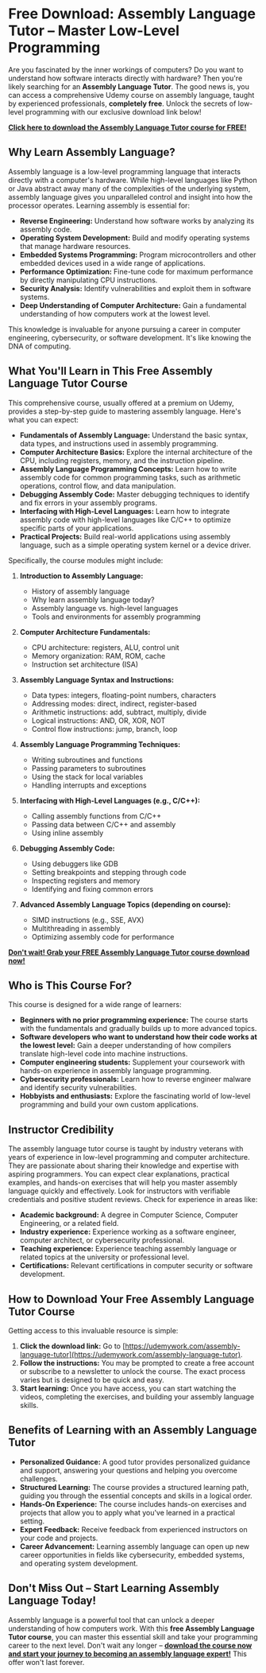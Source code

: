 # Free Download: Assembly Language Tutor – Master Low-Level Programming

Are you fascinated by the inner workings of computers? Do you want to understand how software interacts directly with hardware? Then you're likely searching for an **Assembly Language Tutor**. The good news is, you can access a comprehensive Udemy course on assembly language, taught by experienced professionals, **completely free**. Unlock the secrets of low-level programming with our exclusive download link below!

[**Click here to download the Assembly Language Tutor course for FREE!**](https://udemywork.com/assembly-language-tutor)

## Why Learn Assembly Language?

Assembly language is a low-level programming language that interacts directly with a computer's hardware. While high-level languages like Python or Java abstract away many of the complexities of the underlying system, assembly language gives you unparalleled control and insight into how the processor operates. Learning assembly is essential for:

*   **Reverse Engineering:** Understand how software works by analyzing its assembly code.
*   **Operating System Development:** Build and modify operating systems that manage hardware resources.
*   **Embedded Systems Programming:** Program microcontrollers and other embedded devices used in a wide range of applications.
*   **Performance Optimization:** Fine-tune code for maximum performance by directly manipulating CPU instructions.
*   **Security Analysis:** Identify vulnerabilities and exploit them in software systems.
*   **Deep Understanding of Computer Architecture:** Gain a fundamental understanding of how computers work at the lowest level.

This knowledge is invaluable for anyone pursuing a career in computer engineering, cybersecurity, or software development. It's like knowing the DNA of computing.

## What You'll Learn in This Free Assembly Language Tutor Course

This comprehensive course, usually offered at a premium on Udemy, provides a step-by-step guide to mastering assembly language. Here's what you can expect:

*   **Fundamentals of Assembly Language:** Understand the basic syntax, data types, and instructions used in assembly programming.
*   **Computer Architecture Basics:** Explore the internal architecture of the CPU, including registers, memory, and the instruction pipeline.
*   **Assembly Language Programming Concepts:** Learn how to write assembly code for common programming tasks, such as arithmetic operations, control flow, and data manipulation.
*   **Debugging Assembly Code:** Master debugging techniques to identify and fix errors in your assembly programs.
*   **Interfacing with High-Level Languages:** Learn how to integrate assembly code with high-level languages like C/C++ to optimize specific parts of your applications.
*   **Practical Projects:** Build real-world applications using assembly language, such as a simple operating system kernel or a device driver.

Specifically, the course modules might include:

1.  **Introduction to Assembly Language:**
    *   History of assembly language
    *   Why learn assembly language today?
    *   Assembly language vs. high-level languages
    *   Tools and environments for assembly programming

2.  **Computer Architecture Fundamentals:**
    *   CPU architecture: registers, ALU, control unit
    *   Memory organization: RAM, ROM, cache
    *   Instruction set architecture (ISA)

3.  **Assembly Language Syntax and Instructions:**
    *   Data types: integers, floating-point numbers, characters
    *   Addressing modes: direct, indirect, register-based
    *   Arithmetic instructions: add, subtract, multiply, divide
    *   Logical instructions: AND, OR, XOR, NOT
    *   Control flow instructions: jump, branch, loop

4.  **Assembly Language Programming Techniques:**
    *   Writing subroutines and functions
    *   Passing parameters to subroutines
    *   Using the stack for local variables
    *   Handling interrupts and exceptions

5.  **Interfacing with High-Level Languages (e.g., C/C++):**
    *   Calling assembly functions from C/C++
    *   Passing data between C/C++ and assembly
    *   Using inline assembly

6.  **Debugging Assembly Code:**
    *   Using debuggers like GDB
    *   Setting breakpoints and stepping through code
    *   Inspecting registers and memory
    *   Identifying and fixing common errors

7.  **Advanced Assembly Language Topics (depending on course):**
    *   SIMD instructions (e.g., SSE, AVX)
    *   Multithreading in assembly
    *   Optimizing assembly code for performance

[**Don't wait! Grab your FREE Assembly Language Tutor course download now!**](https://udemywork.com/assembly-language-tutor)

## Who is This Course For?

This course is designed for a wide range of learners:

*   **Beginners with no prior programming experience:** The course starts with the fundamentals and gradually builds up to more advanced topics.
*   **Software developers who want to understand how their code works at the lowest level:** Gain a deeper understanding of how compilers translate high-level code into machine instructions.
*   **Computer engineering students:** Supplement your coursework with hands-on experience in assembly language programming.
*   **Cybersecurity professionals:** Learn how to reverse engineer malware and identify security vulnerabilities.
*   **Hobbyists and enthusiasts:** Explore the fascinating world of low-level programming and build your own custom applications.

## Instructor Credibility

The assembly language tutor course is taught by industry veterans with years of experience in low-level programming and computer architecture. They are passionate about sharing their knowledge and expertise with aspiring programmers. You can expect clear explanations, practical examples, and hands-on exercises that will help you master assembly language quickly and effectively. Look for instructors with verifiable credentials and positive student reviews. Check for experience in areas like:

*   **Academic background:** A degree in Computer Science, Computer Engineering, or a related field.
*   **Industry experience:** Experience working as a software engineer, computer architect, or cybersecurity professional.
*   **Teaching experience:** Experience teaching assembly language or related topics at the university or professional level.
*   **Certifications:** Relevant certifications in computer security or software development.

## How to Download Your Free Assembly Language Tutor Course

Getting access to this invaluable resource is simple:

1.  **Click the download link:** Go to [https://udemywork.com/assembly-language-tutor](https://udemywork.com/assembly-language-tutor).
2.  **Follow the instructions:** You may be prompted to create a free account or subscribe to a newsletter to unlock the course. The exact process varies but is designed to be quick and easy.
3.  **Start learning:** Once you have access, you can start watching the videos, completing the exercises, and building your assembly language skills.

## Benefits of Learning with an Assembly Language Tutor

*   **Personalized Guidance:** A good tutor provides personalized guidance and support, answering your questions and helping you overcome challenges.
*   **Structured Learning:** The course provides a structured learning path, guiding you through the essential concepts and skills in a logical order.
*   **Hands-On Experience:** The course includes hands-on exercises and projects that allow you to apply what you've learned in a practical setting.
*   **Expert Feedback:** Receive feedback from experienced instructors on your code and projects.
*   **Career Advancement:** Learning assembly language can open up new career opportunities in fields like cybersecurity, embedded systems, and operating system development.

## Don't Miss Out – Start Learning Assembly Language Today!

Assembly language is a powerful tool that can unlock a deeper understanding of how computers work. With this **free Assembly Language Tutor course**, you can master this essential skill and take your programming career to the next level. Don't wait any longer – **[download the course now and start your journey to becoming an assembly language expert!](https://udemywork.com/assembly-language-tutor)** This offer won't last forever.
